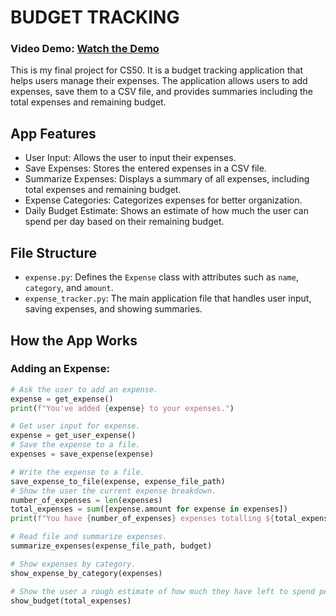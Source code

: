 # BUDGET TRACKING

### Video Demo: [Watch the Demo](https://youtu.be/ZN55d1cl-cQ?si=vkP9xh4kLOf52jHw)

This is my final project for CS50. It is a budget tracking application that helps users manage their expenses. The application allows users to add expenses, save them to a CSV file, and provides summaries including the total expenses and remaining budget.

## App Features
- User Input: Allows the user to input their expenses.
- Save Expenses: Stores the entered expenses in a CSV file.
- Summarize Expenses: Displays a summary of all expenses, including total expenses and remaining budget.
- Expense Categories: Categorizes expenses for better organization.
- Daily Budget Estimate: Shows an estimate of how much the user can spend per day based on their remaining budget.

## File Structure
- `expense.py`: Defines the `Expense` class with attributes such as `name`, `category`, and `amount`.
- `expense_tracker.py`: The main application file that handles user input, saving expenses, and showing summaries.

## How the App Works

### Adding an Expense:
```python
# Ask the user to add an expense.
expense = get_expense()
print(f"You've added {expense} to your expenses.")

# Get user input for expense.
expense = get_user_expense()
# Save the expense to a file.
expenses = save_expense(expense)

# Write the expense to a file.
save_expense_to_file(expense, expense_file_path)
# Show the user the current expense breakdown.
number_of_expenses = len(expenses)
total_expenses = sum([expense.amount for expense in expenses])
print(f"You have {number_of_expenses} expenses totalling ${total_expenses:.2f}.")

# Read file and summarize expenses.
summarize_expenses(expense_file_path, budget)

# Show expenses by category.
show_expense_by_category(expenses)

# Show the user a rough estimate of how much they have left to spend per day.
show_budget(total_expenses)


